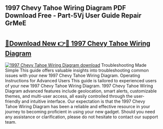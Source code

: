 ## 1997 Chevy Tahoe Wiring Diagram PDF Download Free - Part-5Vj User Guide Repair GrMeE

# <h2><a href="http://dfjaim.blite.top/?on=1997+Chevy+Tahoe+Wiring+Diagram">🔗Download New 👉🔴 1997 Chevy Tahoe Wiring Diagram</a></h2>

[![1997 Chevy Tahoe Wiring Diagram download](https://i.imgur.com/lujVjoI.png)](http://dfjaim.blite.top/?on=1997+Chevy+Tahoe+Wiring+Diagram)
Troubleshooting Made Simple This guide offers valuable insights into troubleshooting common issues with your new 1997 Chevy Tahoe Wiring Diagram. Operating Instructions for Advanced Users This guide is tailored to experienced users of your new 1997 Chevy Tahoe Wiring Diagram. 1997 Chevy Tahoe Wiring Diagram advanced features include geolocation, smart alerts, customizable themes, and multi-user access, all easily controlled through the user-friendly and intuitive interface. Our expectation is that the 1997 Chevy Tahoe Wiring Diagram has been a reliable and effective resource in your journey to becoming proficient in using your new gadget. Should you need any assistance or clarification, please do not hesitate to contact our support team.
